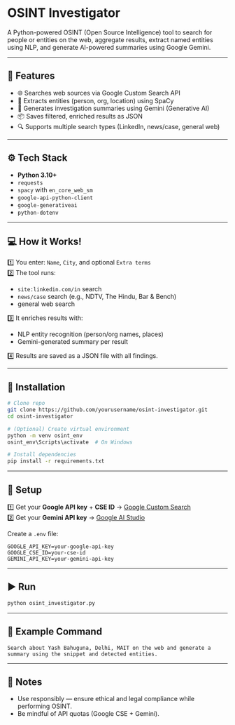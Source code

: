 
# OSINT Investigator

A Python-powered OSINT (Open Source Intelligence) tool to search for people or entities on the web, aggregate results, extract named entities using NLP, and generate AI-powered summaries using Google Gemini.

---

## 🚀 Features

- 🌐 Searches web sources via Google Custom Search API  
- 📝 Extracts entities (person, org, location) using SpaCy  
- 🤖 Generates investigation summaries using Gemini (Generative AI)  
- 📦 Saves filtered, enriched results as JSON  
- 🔍 Supports multiple search types (LinkedIn, news/case, general web)

---

## ⚙️ Tech Stack

- **Python 3.10+**
- `requests`
- `spacy` with `en_core_web_sm`
- `google-api-python-client`
- `google-generativeai`
- `python-dotenv`

---

## 💻 How it Works!

1️⃣ You enter: `Name`, `City`, and optional `Extra terms`  
2️⃣ The tool runs:
- `site:linkedin.com/in` search  
- `news/case` search (e.g., NDTV, The Hindu, Bar & Bench)  
- general web search  

3️⃣ It enriches results with:
- NLP entity recognition (person/org names, places)  
- Gemini-generated summary per result  

4️⃣ Results are saved as a JSON file with all findings.

---

## 📂 Installation

```bash
# Clone repo
git clone https://github.com/yourusername/osint-investigator.git
cd osint-investigator

# (Optional) Create virtual environment
python -m venv osint_env
osint_env\Scripts\activate  # On Windows

# Install dependencies
pip install -r requirements.txt
```

---

## 🔑 Setup

1️⃣ Get your **Google API key** + **CSE ID** → [Google Custom Search](https://programmablesearchengine.google.com/)  
2️⃣ Get your **Gemini API key** → [Google AI Studio](https://makersuite.google.com/app/apikey)

Create a `.env` file:
```env
GOOGLE_API_KEY=your-google-api-key
GOOGLE_CSE_ID=your-cse-id
GEMINI_API_KEY=your-gemini-api-key
```

---

## ▶️ Run

```bash
python osint_investigator.py
```

---

## 📝 Example Command

```
Search about Yash Bahuguna, Delhi, MAIT on the web and generate a summary using the snippet and detected entities.
```

---

## 📌 Notes

- Use responsibly — ensure ethical and legal compliance while performing OSINT.  
- Be mindful of API quotas (Google CSE + Gemini).
